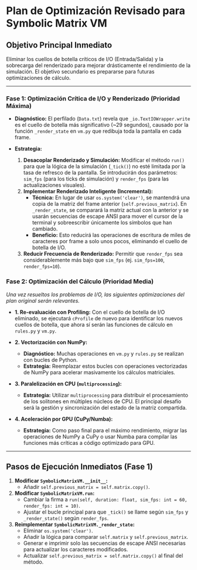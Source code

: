 # Plan de Optimización Revisado para Symbolic Matrix VM

## Objetivo Principal Inmediato

Eliminar los cuellos de botella críticos de I/O (Entrada/Salida) y la sobrecarga del renderizado para mejorar drásticamente el rendimiento de la simulación. El objetivo secundario es prepararse para futuras optimizaciones de cálculo.

---

### **Fase 1: Optimización Crítica de I/O y Renderizado (Prioridad Máxima)**

- **Diagnóstico:** El perfilado (`Data.txt`) revela que `_io.TextIOWrapper.write` es el cuello de botella más significativo (~29 segundos), causado por la función `_render_state` en `vm.py` que redibuja toda la pantalla en cada frame.

- **Estrategia:**
  1.  **Desacoplar Renderizado y Simulación:** Modificar el método `run()` para que la lógica de la simulación (`_tick()`) no esté limitada por la tasa de refresco de la pantalla. Se introducirán dos parámetros: `sim_fps` (para los ticks de simulación) y `render_fps` (para las actualizaciones visuales).
  2.  **Implementar Renderizado Inteligente (Incremental):**
      - **Técnica:** En lugar de usar `os.system('clear')`, se mantendrá una copia de la matriz del frame anterior (`self.previous_matrix`). En `_render_state`, se comparará la matriz actual con la anterior y se usarán secuencias de escape ANSI para mover el cursor de la terminal y sobreescribir únicamente los símbolos que han cambiado.
      - **Beneficio:** Esto reducirá las operaciones de escritura de miles de caracteres por frame a solo unos pocos, eliminando el cuello de botella de I/O.
  3.  **Reducir Frecuencia de Renderizado:** Permitir que `render_fps` sea considerablemente más bajo que `sim_fps` (ej. `sim_fps=100`, `render_fps=10`).

### **Fase 2: Optimización del Cálculo (Prioridad Media)**

_Una vez resueltos los problemas de I/O, las siguientes optimizaciones del plan original serán relevantes._

- **1. Re-evaluación con Profiling:** Con el cuello de botella de I/O eliminado, se ejecutará `cProfile` de nuevo para identificar los nuevos cuellos de botella, que ahora sí serán las funciones de cálculo en `rules.py` y `vm.py`.

- **2. Vectorización con NumPy:**
  - **Diagnóstico:** Muchas operaciones en `vm.py` y `rules.py` se realizan con bucles de Python.
  - **Estrategia:** Reemplazar estos bucles con operaciones vectorizadas de NumPy para acelerar masivamente los cálculos matriciales.

- **3. Paralelización en CPU (`multiprocessing`):**
  - **Estrategia:** Utilizar `multiprocessing` para distribuir el procesamiento de los solitones en múltiples núcleos de CPU. El principal desafío será la gestión y sincronización del estado de la matriz compartida.

- **4. Aceleración por GPU (CuPy/Numba):**
  - **Estrategia:** Como paso final para el máximo rendimiento, migrar las operaciones de NumPy a CuPy o usar Numba para compilar las funciones más críticas a código optimizado para GPU.

---

## Pasos de Ejecución Inmediatos (Fase 1)

1.  **Modificar `SymbolicMatrixVM.__init__`:**
    - Añadir `self.previous_matrix = self.matrix.copy()`.
2.  **Modificar `SymbolicMatrixVM.run`:**
    - Cambiar la firma a `run(self, duration: float, sim_fps: int = 60, render_fps: int = 10)`.
    - Ajustar el bucle principal para que `_tick()` se llame según `sim_fps` y `_render_state()` según `render_fps`.
3.  **Reimplementar `SymbolicMatrixVM._render_state`:**
    - Eliminar `os.system('clear')`.
    - Añadir la lógica para comparar `self.matrix` y `self.previous_matrix`.
    - Generar e imprimir solo las secuencias de escape ANSI necesarias para actualizar los caracteres modificados.
    - Actualizar `self.previous_matrix = self.matrix.copy()` al final del método.
